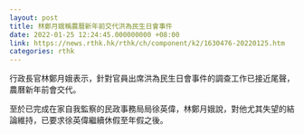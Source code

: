 ```yaml
---
layout: post
title: 林鄭月娥稱農曆新年前交代洪為民生日會事件
date: 2022-01-25 12:24:45.000000000 +08:00
link: https://news.rthk.hk/rthk/ch/component/k2/1630476-20220125.htm
categories: rthk
---
```


行政長官林鄭月娥表示，針對官員出席洪為民生日會事件的調查工作已接近尾聲，農曆新年前會交代。

至於已完成在家自我監察的民政事務局局徐英偉，林鄭月娥說，對他尤其失望的結論維持，已要求徐英偉繼續休假至年假之後。
